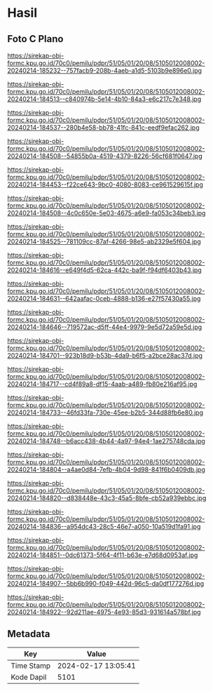 # Hasil

## Foto C Plano

https://sirekap-obj-formc.kpu.go.id/70c0/pemilu/pdpr/51/05/01/20/08/5105012008002-20240214-185232--757facb9-208b-4aeb-a1d5-5103b9e896e0.jpg

https://sirekap-obj-formc.kpu.go.id/70c0/pemilu/pdpr/51/05/01/20/08/5105012008002-20240214-184513--c840974b-5e14-4b10-84a3-e6c217c7e348.jpg

https://sirekap-obj-formc.kpu.go.id/70c0/pemilu/pdpr/51/05/01/20/08/5105012008002-20240214-184537--280b4e58-bb78-41fc-841c-eedf9efac262.jpg

https://sirekap-obj-formc.kpu.go.id/70c0/pemilu/pdpr/51/05/01/20/08/5105012008002-20240214-184508--54855b0a-4519-4379-8226-56cf681f0647.jpg

https://sirekap-obj-formc.kpu.go.id/70c0/pemilu/pdpr/51/05/01/20/08/5105012008002-20240214-184453--f22ce643-9bc0-4080-8083-ce961529615f.jpg

https://sirekap-obj-formc.kpu.go.id/70c0/pemilu/pdpr/51/05/01/20/08/5105012008002-20240214-184508--4c0c650e-5e03-4675-a6e9-fa053c34beb3.jpg

https://sirekap-obj-formc.kpu.go.id/70c0/pemilu/pdpr/51/05/01/20/08/5105012008002-20240214-184525--781109cc-87af-4266-98e5-ab2329e5f604.jpg

https://sirekap-obj-formc.kpu.go.id/70c0/pemilu/pdpr/51/05/01/20/08/5105012008002-20240214-184616--e649f4d5-62ca-442c-ba9f-f94df6403b43.jpg

https://sirekap-obj-formc.kpu.go.id/70c0/pemilu/pdpr/51/05/01/20/08/5105012008002-20240214-184631--642aafac-0ceb-4888-b136-e27f57430a55.jpg

https://sirekap-obj-formc.kpu.go.id/70c0/pemilu/pdpr/51/05/01/20/08/5105012008002-20240214-184646--719572ac-d5ff-44e4-9979-9e5d72a59e5d.jpg

https://sirekap-obj-formc.kpu.go.id/70c0/pemilu/pdpr/51/05/01/20/08/5105012008002-20240214-184701--923b18d9-b53b-4da9-b6f5-a2bce28ac37d.jpg

https://sirekap-obj-formc.kpu.go.id/70c0/pemilu/pdpr/51/05/01/20/08/5105012008002-20240214-184717--cd4f89a8-df15-4aab-a489-fb80e216af95.jpg

https://sirekap-obj-formc.kpu.go.id/70c0/pemilu/pdpr/51/05/01/20/08/5105012008002-20240214-184733--46fd33fa-730e-45ee-b2b5-344d88fb6e80.jpg

https://sirekap-obj-formc.kpu.go.id/70c0/pemilu/pdpr/51/05/01/20/08/5105012008002-20240214-184748--b6acc438-4b44-4a97-94e4-1ae275748cda.jpg

https://sirekap-obj-formc.kpu.go.id/70c0/pemilu/pdpr/51/05/01/20/08/5105012008002-20240214-184804--a4ae0d84-7efb-4b04-9d98-841f6b0409db.jpg

https://sirekap-obj-formc.kpu.go.id/70c0/pemilu/pdpr/51/05/01/20/08/5105012008002-20240214-184820--d838448e-43c3-45a5-8bfe-cb52a939ebbc.jpg

https://sirekap-obj-formc.kpu.go.id/70c0/pemilu/pdpr/51/05/01/20/08/5105012008002-20240214-184836--a954dc43-28c5-46e7-a050-10a519d1fa91.jpg

https://sirekap-obj-formc.kpu.go.id/70c0/pemilu/pdpr/51/05/01/20/08/5105012008002-20240214-184851--0dc61373-5f64-4f11-b63e-e7d68d0953af.jpg

https://sirekap-obj-formc.kpu.go.id/70c0/pemilu/pdpr/51/05/01/20/08/5105012008002-20240214-184907--5bb6b990-f049-442d-96c5-da0df177276d.jpg

https://sirekap-obj-formc.kpu.go.id/70c0/pemilu/pdpr/51/05/01/20/08/5105012008002-20240214-184922--92d211ae-4975-4e93-85d3-931614a578bf.jpg


## Metadata

| Key        | Value               |
| ---------- | ------------------- |
| Time Stamp | 2024-02-17 13:05:41 |
| Kode Dapil | 5101                |



